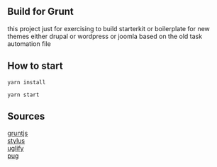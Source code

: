 ## Build for Grunt 

this project just for exercising to build starterkit or boilerplate for new themes either drupal or wordpress or joomla
based on the old task automation file

## How to start 

```
yarn install

yarn start
```

## Sources

[gruntjs](https://gruntjs.com/)  
[stylus](https://stylus-lang.com/)  
[uglify](https://github.com/mishoo/UglifyJS)  
[pug](https://pugjs.org/api/getting-started.html)  
